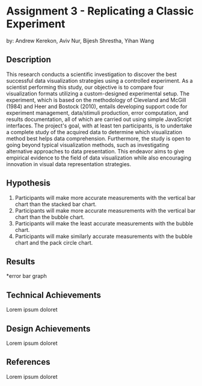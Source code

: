 # Assignment 3 - Replicating a Classic Experiment

by: Andrew Kerekon, Aviv Nur, Bijesh Shrestha, Yihan Wang

## Description

This research conducts a scientific investigation to discover the best successful data visualization strategies using a controlled experiment. As a scientist performing this study, our objective is to compare four visualization formats utilizing a custom-designed experimental setup. The experiment, which is based on the methodology of Cleveland and McGill (1984) and Heer and Bostock (2010), entails developing support code for experiment management, data/stimuli production, error computation, and results documentation, all of which are carried out using simple JavaScript interfaces. The project's goal, with at least ten participants, is to undertake a complete study of the acquired data to determine which visualization method best helps data comprehension. Furthermore, the study is open to going beyond typical visualization methods, such as investigating alternative approaches to data presentation. This endeavor aims to give empirical evidence to the field of data visualization while also encouraging innovation in visual data representation strategies.

## Hypothesis
1. Participants will make more accurate measurements with the vertical bar chart than the stacked bar chart.
2. Participants will make more accurate measurements with the vertical bar chart than the bubble chart.
3. Participants will make the least accurate measurements with the bubble chart.
4. Participants will make similarly accurate measurements with the bubble chart and the pack circle chart.

## Results

*error bar graph

## Technical Achievements
Lorem ipsum doloret

## Design Achievements
Lorem ipsum doloret

## References
Lorem ipsum doloret

